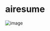 # airesume
![image](https://user-images.githubusercontent.com/29748407/129728549-0746e56d-11a4-4394-aa51-abda993f0458.png)
